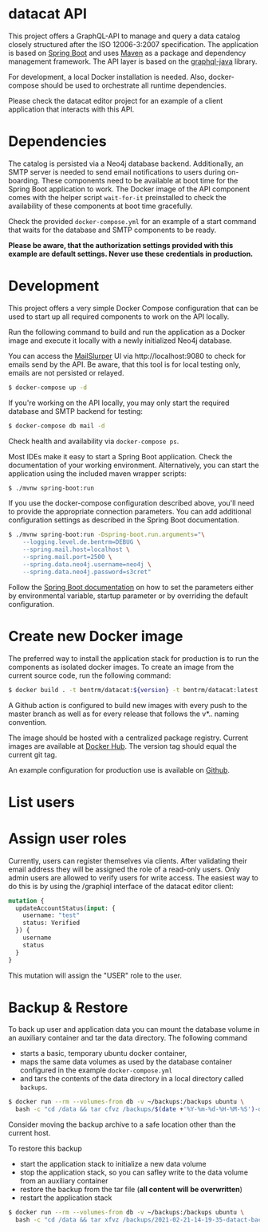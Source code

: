 # datacat API

This project offers a GraphQL-API to manage and query a data
catalog closely structured after the ISO 12006-3:2007 specification.
The application is based on [Spring Boot](https://spring.io/projects/spring-boot) 
and uses [Maven](http://maven.apache.org) as a package and dependency 
management framework. The API layer is based on the [graphql-java](https://www.graphql-java.com) 
library.

For development, a local Docker installation is needed. Also, docker-compose should be
used to orchestrate all runtime dependencies. 

Please check the datacat editor project for an example of a client
application that interacts with this API.

# Dependencies

The catalog is persisted via a Neo4j database backend. Additionally, an SMTP server is
needed to send email notifications to users during on-boarding. These components need to 
be available at boot time for the Spring Boot application to work. 
The Docker image of the API component comes with the helper script `wait-for-it` preinstalled 
to check the availability of these components at boot time gracefully.

Check the provided `docker-compose.yml` for an example of a start command that waits
for the database and SMTP components to be ready.

**Please be aware, that the authorization settings provided with this example are
default settings. Never use these credentials in production.**

# Development

This project offers a very simple Docker Compose configuration that can be
used to start up all required components to work on the API locally. 

Run the following command to build and run the application as a Docker image and 
execute it locally with a newly initialized Neo4j database.

You can access the [MailSlurper](https://mailslurper.com) UI via http://localhost:9080 
to check for emails send by the API. Be aware, that this tool is for local testing only,
emails are not persisted or relayed.

````bash
$ docker-compose up -d
````

If you're working on the API locally, you may only start the required database and SMTP
backend for testing:

````bash
$ docker-compose db mail -d
`````

Check health and availability via `docker-compose ps`.

Most IDEs make it easy to start a Spring Boot application. Check the documentation of
your working environment. Alternatively, you can start the application using the included
maven wrapper scripts:

````bash
$ ./mvnw spring-boot:run
````

If you use the docker-compose configuration described above, you'll need to provide
the appropriate connection parameters. You can add additional configuration settings
as described in the Spring Boot documentation.

````bash
$ ./mvnw spring-boot:run -Dspring-boot.run.arguments="\
    --logging.level.de.bentrm=DEBUG \
    --spring.mail.host=localhost \
    --spring.mail.port=2500 \
    --spring.data.neo4j.username=neo4j \
    --spring.data.neo4j.password=s3cret"
````

Follow the 
[Spring Boot documentation](https://docs.spring.io/spring-boot/docs/2.4.2/reference/html/spring-boot-features.html#boot-features-external-config)
on how to set the parameters either by environmental variable, 
startup parameter or by overriding the default configuration.

# Create new Docker image

The preferred way to install the application stack for production is to run the components
as isolated docker images. To create an image from the current source code, run the 
following command:

````bash
$ docker build . -t bentrm/datacat:${version} -t bentrm/datacat:latest
````

A Github action is configured to build new images with every push to the master branch as well as for
every release that follows the v*.*.* naming convention.

The image should be hosted with a centralized package registry. Current images are available
at [Docker Hub](https://hub.docker.com/repository/docker/bentrm/datacat).
The version tag should equal the current git tag.

An example configuration for production use is available on [Github](https://github.com/dd-bim/datacat-stack).

# List users

# Assign user roles

Currently, users can register themselves via clients. After validating their email address
they will be assigned the role of a read-only users. Only admin users are allowed to verify
users for write access. The easiest way to do this is by using the /graphiql interface of the
datacat editor client:

````graphql
mutation {
  updateAccountStatus(input: {
    username: "test"
    status: Verified
  }) {
    username
    status
  }
}
````

This mutation will assign the "USER" role to the user.


# Backup & Restore

To back up user and application data you can mount the database volume in an auxiliary 
container and tar the data directory. The following command 

* starts a basic, temporary ubuntu docker container,
* maps the same data volumes as used by the database container configured in the example `docker-compose.yml`
* and tars the contents of the data directory in a local directory called `backups`.

````bash
$ docker run --rm --volumes-from db -v ~/backups:/backups ubuntu \
  bash -c "cd /data && tar cfvz /backups/$(date +'%Y-%m-%d-%H-%M-%S')-datact-backup.tar.gz ."
````

Consider moving the backup archive to a safe location other than the current host.

To restore this backup

* start the application stack to initialize a new data volume
* stop the application stack, so you can safley write to the data volume from an auxiliary container
* restore the backup from the tar file (**all content will be overwritten**)
* restart the application stack

````bash
$ docker run --rm --volumes-from db -v ~/backups:/backups ubuntu \
  bash -c "cd /data && tar xfvz /backups/2021-02-21-14-19-35-datact-backup.tar.gz ."
````
